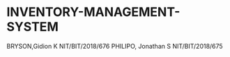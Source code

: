 # INVENTORY-MANAGEMENT-SYSTEM
BRYSON,Gidion K       NIT/BIT/2018/676
PHILIPO, Jonathan S   NIT/BIT/2018/675
